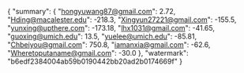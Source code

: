 {
    "summary": {
        "hongyuwang87@gmail.com": 2.72, 
        "Hding@macalester.edu": -218.3, 
        "Xingyun27221@gmail.com": -155.5, 
        "yunxing@upthere.com": -173.18, 
        "lhx1031@gmail.com": -41.65, 
        "guoxing@umich.edu": 13.5, 
        "yuelee@umich.edu": -85.81, 
        "Chbeiyou@gmail.com": 750.8, 
        "iamanxia@gmail.com": -62.6, 
        "Wheretoputaname@gmail.com": -30.0
    }, 
    "watermark": "b6edf2384004ab59b0190442bb20ad2b0174669f"
}